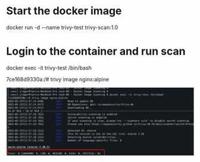 # Start the docker image 
docker run -d --name trivy-test trivy-scan:1.0

# Login to the container and run scan  
docker exec -it trivy-test /bin/bash

7ce168d9330a:/# trivy image nginx:alpine 

![img.png](img.png)